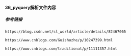 #### 36_pyquery解析文件内容

##### 参考链接
```shell
https://blog.csdn.net/sl_world/article/details/82467065

https://www.cnblogs.com/Guishuzhe/p/10247399.html

https://www.cnblogs.com/traditional/p/11111357.html




```
